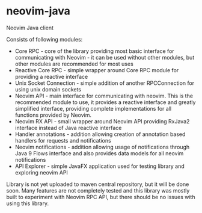 # neovim-java

Neovim Java client

Consists of following modules:
 * Core RPC - core of the library providing most basic interface for communicating with Neovim - it can be used without other modules, but other modules are recommended for most uses
 * Reactive Core RPC - simple wrapper around Core RPC module for providing a reactive interface
 * Unix Socket Connection - simple addition of another RPCConnection for using unix domain sockets
 * Neovim API - main interface for communicating with neovim. This is the recommended module to use, it provides a reactive interface and greatly simplified interface, providing complete implementations for all functions provided by Neovim.
 * Neovim RX API - small wrapper around Neovim API providing RxJava2 interface instead of Java reactive interface
 * Handler annotations - addition allowing creation of annotation based handlers for requests and notifications
 * Neovim notifications - addition allowing usage of notifications through Java 9 Flows interface and also provides data models for all neovim notifications
 * API Explorer - simple JavaFX application used for testing library and exploring neovim API

Library is not yet uploaded to maven central repository, but it will be done soon. Many features are not completely tested and
this library was mostly built to experiment with Neovim RPC API, but there should be no issues with using this library.
